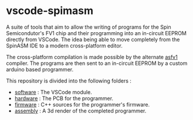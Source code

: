 # vscode-spimasm

A suite of tools that aim to allow the writing of programs for the Spin Semicondutor's FV1 chip and their programming into an in-circuit EEPROM directly from VSCode. The idea being able to move completely from the SpinASM IDE to a modern cross-platform editor.

The cross-platform compilation is made possible by the alternate [asfv1](https://github.com/ndf-zz/asfv1) compiler. The programs are then sent to an in-circuit EEPROM by a custom arduino based programmer.

This repository is divided into the following folders :

* [software](https://github.com/effectspcbs/vscode-spinasm/tree/master/software) : The VSCode module.
* [hardware](https://github.com/effectspcbs/vscode-spinasm/tree/master/hardware) : The PCB for the programmer.
* [firmware](https://github.com/effectspcbs/vscode-spinasm/tree/master/firmware/spinasm) : C++ sources for the programmer's firmware.
* [assembly]() : A 3d render of the completed programmer.